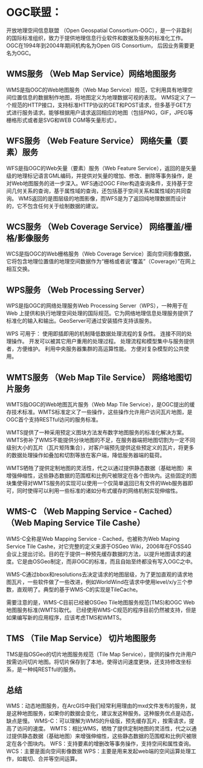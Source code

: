 # OGC联盟：
开放地理空间信息联盟 （Open Geospatial Consortium-OGC），是一个非盈利的国际标准组织，致力于提供地理信息行业软件和数据及服务的标准化工作。
OGC在1994年到2004年期间机构名为Open GIS Consortium， 后因业务需要更名为OGC。

## WMS服务 （Web Map Service）网络地图服务
WMS是指OGC的Web地图服务（Web Map Service）规范，它利用具有地理空间位置信息的数据制作地图，将地图定义为地理数据可视的表现。
WMS定义了一个规范的HTTP接口，支持标准HTTP协议的GET和POST请求，但多基于GET方式进行服务请求。能够根据用户请求返回相应的地图（包括PNG，GIF，JPEG等栅格形式或者是SVG和WEB CGM等矢量形式）。

## WFS服务 （Web Feature Service） 网络矢量（要素）服务
WFS是指OGC的Web矢量（要素）服务（Web Feature Service），返回的是矢量级的地理标记语言GML编码，并提供对矢量的增加、修改、删除等事务操作，是对Web地图服务的进一步深入。WFS通过OGC Filter构造查询条件，支持基于空间几何关系的查询，基于属性域的查询，还包括基于空间关系和属性域的共同查询。
WMS返回的是图层级的地图影像，而WFS是为了返回纯地理数据而设计的，它不包含任何关于绘制数据的建议。

## WCS服务 （Web Coverage Service） 网络覆盖/栅格/影像服务
WCS是指OGC的Web栅格服务（Web Coverage Service）面向空间影像数据，它将包含地理位置值的地理空间数据作为“栅格或者说“覆盖”（Coverage）”在网上相互交换。

## WPS服务 （Web Processing Server）
WPS是指OGC的网络处理服务Web Processing Server（WPS），一种用于在 Web 上提供和执行地理空间处理的国际规范。它为网络地理信息处理服务提供了标准化的输入和输出。GeoServer可通过安装插件支持该服务。

WPS 可用于：
使用即插即用的机制降低数据处理流程的复杂性。
连接不同的处理操作。
开发可以被其它用户重用的处理过程。
处理流程和模型集中与服务提供者，方便维护。
利用中央服务器集群的高运算性能。
方便对复杂模型的公共使用。

## WMTS服务 （Web Map Tile Service） 网络地图切片服务
WMTS指OGC的Web地图瓦片服务（Web Map Tile Service），是OGC提出的缓存技术标准。WMTS标准定义了一些操作，这些操作允许用户访问瓦片地图，是OGC首个支持RESTful访问的服务标准。

WMTS提供了一种采用预定义图块方法发布数字地图服务的标准化解决方案。WMTS弥补了WMS不能提供分块地图的不足，在服务器端把地图切割为一定不同级别大小的瓦片（瓦片矩阵集合），对客户端预先提供这些预定义的瓦片，将更多的数据处理操作如叠加和切割等放在客户端，降低服务器端的载荷。

WMTS牺牲了提供定制地图的灵活性，代之以通过提供静态数据（基础地图）来增强伸缩性，这些静态数据的范围框和比例尺被限定在各个图块内。这些固定的图块集使得对WMTS服务的实现可以使用一个仅简单返回已有文件的Web服务器即可，同时使得可以利用一些标准的诸如分布式缓存的网络机制实现伸缩性。

## WMS-C （Web Mapping Service - Cached） （Web Maping Service Tile Cashe）
WMS-C全称是Web Mapping Service - Cached，也被称为Web Maping Service Tile Cashe，对它完整的定义来源于OSGeo Wiki，2006年在FOSS4G会议上提出讨论。目的在于提供一种预先缓存数据的方法，以提升地图请求的速度。它是由OSGeo制定，而非OGC的标准，而且自始至终都没有写入OGC之中。

WMS-C通过bbox和resolutions去决定请求的地图层级，为了更加直观的请求地图瓦片，一些软件做了一些改进，例如WorldWind在请求中使用level/x/y三个参数，直观明了。典型的基于WMS-C的实现是TileCache。

需要注意的是，WMS-C目前已经被OSGeo Tile地图服务规范(TMS)和OGC Web地图服务标准(WMTS)取代。
已经使用WMS-C规范的程序目前仍然被支持，但是如果编写新的应用程序，应该考虑TMS和WMTS。

## TMS （Tile Map Service） 切片地图服务
TMS是指OSGeo的切片地图服务规范（Tile Map Service），提供的操作允许用户按需访问切片地图。将切片保存到了本地，使得访问速度更快，还支持修改坐标系，是一种纯RESTful的服务。

## 总结
WMS：动态地图服务，在ArcGIS中我们经常利用理由的mxd文件发布的服务，就是这种地图服务，如果你的数据会变化，建议发这种服务。这种服务优点是动态，缺点是慢。
WMS-C：可以理解为WMS的升级版，预先缓存瓦片，按需请求，提高了访问的速度。
WMTS：相比WMS，牺牲了提供定制地图的灵活性，代之以通过提供静态数据（基础地图）来增强伸缩性，这些静态数据的范围框和比例尺被限定在各个图块内。
WFS：支持要素的增删改等事务操作，支持空间和属性查询。
WCS：主要是面向空间影像数据
WPS：主要是用来发起web端的空间运算处理工作，如裁切、合并等空间运算。